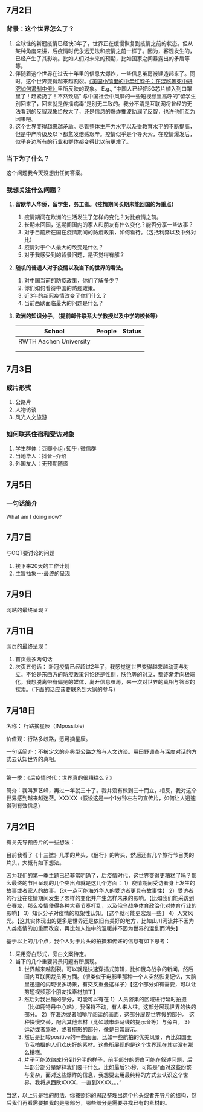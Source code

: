 ## 7月2日

### 背景：这个世界怎么了？

1. 全球性的新冠疫情已经快3年了，世界正在缓慢恢复到疫情之前的状态。但从某种角度来讲，后疫情时代永远无法和疫情之前一样了。因为，客观发生的，已经产生了其影响。比如人们对未来的预期，比如国家之间暴露出的矛盾等等。
2. 伴随着这个世界在过去十年里的信息大爆炸，一些信息茧房被建造起来了。同时，这个世界变得越来越割裂。[《美国小镇里的中年红脖子：在混吃等死中研究如何遏制中俄》](https://user.guancha.cn/main/content?id=357866)里所反映的现象。 E.g., “中国人已经把5G芯片植入到口罩里了！赶紧扔了！不然致癌”  与中国社会中风靡的一些短视频里高呼的”留学生别回来了，回来就是传播病毒”是别无二致的。我分不清是互联网将曾经的无法看到的反智现象给放大了，还是信息的爆炸推波助澜了反智，也许他们互为因果吧。
3. 这个世界变得越来越矛盾。尽管整体生产力水平以及受教育水平的不断提高，但是中产阶级及以下都愈发倍感艰辛。疫情似乎是个导火索，在疫情爆发后，似乎身边所有的行业和群体都变得比以前更难了。

### 当下为了什么？

这个问题我今天没想出任何答案。

### 我想关注什么问题？

1. **留欧华人华侨，留学生，务工者。（疫情期间长期未能回国的为重点）**
   
   1. 疫情期间在欧洲的生活发生了怎样的变化？对比疫情之前。
   2. 长期未回国，这期间国内的家人和朋友有什么变化？能否分享一些故事？
   3. 对于目前所在国在疫情期间的防疫政策，如何看待。（包括利弊以及中外对比）
   4. 疫情对于个人最大的改变是什么？
   5. 对于我感受到的背景问题，是否觉得有解？
   
2. **随机的普通人对于疫情以及当下的世界的看法。**

   1. 对中国当前的防疫政策，你们了解多少？
   2. 你们如何看待中国的防疫政策。
   3. 近3年的新冠疫情改变了你们什么？
   4. 当前西欧面临最大的问题是什么？

3. **欧洲的知识分子。（提前邮件联系大学教授以及中学的校长等）**

   | School                 | People | Status |
   | ---------------------- | ------ | ------ |
   | RWTH Aachen University |        |        |
   |                        |        |        |
   |                        |        |        |
   

## 7月3日

### 成片形式

1. 公路片
2. 人物访谈
3. 风光人文旅游

### 如何联系住宿和受访对象

1. 学生群体：豆瓣小组+知乎+微信群
2. 当地华人：抖音+介绍
3. 外国友人：无预期随缘

## 7月5日

### 一句话简介

What am I doing now?


## 7月7日

与CQT要讨论的问题

1. 接下来20天的工作计划
2. 主旨抽象---最终的呈现

## 7月9日

网站的最终呈现？

## 7月11日

网页的最终呈现：

1. 首页最多两句话
2. 次页五句话： 新冠疫情已经超过2年了，我感觉这世界变得越来越动荡与对立。不论是东西方的防疫政策讨论还是性别，肤色等的对立，都逐渐走向极端化。我想脱离带有偏见的媒体，离开信息茧房，来一次对世界的真相与答案的探索。（下面的话应该要联系到大家的参与）

## 7月18日

名称： 行路摘星辰（IMpossible)

价值观：行路多歧路，愿可摘星辰。

一句话简介：不被定义的非典型公路之旅与人文访谈。用田野调查与深度对话的方式去认知世界的真相。

------------

第一季：《后疫情时代：世界真的很糟糕么？》

简介：我叫罗艺峰，再过一年就三十了。我并没有做到三十而立，相反，我对这个世界感到越来越迷茫。XXXXX（假设这是一个1分钟左右的宣传片，如何让人迅速得到有效信息）

## 7月21日

有关先导预告片的一些想法：

目前我看了《十三邀》几季的片头，《侣行》的片头，然后还有几个旅行节目类的片头，大概有如下想法。

因为我们的第一季主题已经非常明确了，后疫情时代，这世界变得更糟糕了吗？那么最终的节目呈现的几个突出点就是这几个方面： 1）疫情期间受访者身上发生的故事或者家人的故事。【这一点可能海外华人的受访者更具有故事性】  2）受访者的行业在疫情期间发生了怎样的变化并产生怎样未来的影响。【比如我们能采访到安赛龙，那么疫情使得各种大赛节奏打乱，以及俄乌战争体育政治化对体育行业的影响】  3）知识分子对疫情的框架性认知。【这个就可能更宏观一些】 4）人文风光。【这其实体现出的更多是世界还是依旧有美好的地方，比如山川河流并不因为人类疫情的加重而改变，再比如人性中的温暖并不因为世界的混乱而消失】



基于以上的几个点，我个人对于片头的拍摄和传递的信息有如下思考：

1. 采用旁白形式，旁白文案待定。
2. 当下的几个重要背景问题有所展现。
   1. 世界越来越割裂。可以就是快速穿插式剪辑，比如俄乌战争的新闻，然后国内互联网裁员等方面。（很类似于电影里那种一个人突然恢复记忆，大脑里迅速的闪现很多场景，有交叉重叠这样子）【这个部分如有需要，可以让剪短视频那个朋友找素材加工】
   2. 然后对我出镜的部分，可能可以有在  1）人员密集的区域进行延时拍摄（比如鹿特丹中心站），我保持不动，有人来人往。这部分展现世界的快的部分。 2）在海边或者咖啡厅阅读的画面，这部分展现世界慢的部分。 这种快慢交替，配合其他素材（比如城市斑马线的提示音等）与旁白。  3）运动或者驾驶，或者摄影的部分，像是日常展示。
   3. 然后是比较positive的一些画面，比如一些航拍的优美风景，再比如国王节我拍摄的人们欢庆好的素材。这些所展现的是这个世界现在其实没有那么糟糕。
   4. 片子可能浓缩成1分到1分半的样子，前半部分的旁白可能在叙述问题，后半部分部分是解释我们要干什么。比如最后25秒，可能是“面对这些纷繁与复杂，面对这些爆炸的信息，我想要去用最纯粹的方式去认识这个世界。我将从西欧XXXX，一直到XXXX。。。”

当然，以上只是我的想法，你按照你的思路整理出这个片头或者先导片的结构，然后我们再看需要拍我的是哪部分，哪些部分是需要寻找已有的素材的。
